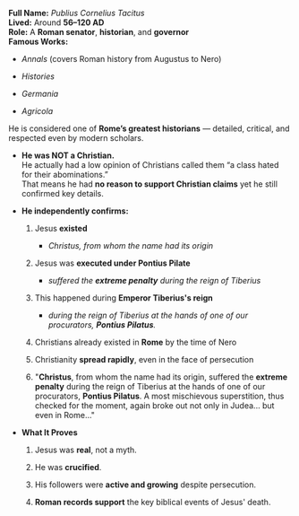 **Full Name:** _Publius Cornelius Tacitus_  
**Lived:** Around **56–120 AD**  
**Role:** A **Roman senator**, **historian**, and **governor**  
**Famous Works:**

- _Annals_ (covers Roman history from Augustus to Nero)
    
- _Histories_
    
- _Germania_
    
- _Agricola_
    

He is considered one of **Rome’s greatest historians** — detailed, critical, and respected even by modern scholars.

- **He was NOT a Christian.**  
    He actually had a low opinion of Christians called them “a class hated for their abominations.”  
    That means he had **no reason to support Christian claims** yet he still confirmed key details.
- **He independently confirms:**
    
    1. Jesus **existed**
        - *Christus, from whom the name had its origin*
    2.  Jesus was **executed under Pontius Pilate**
	    - *suffered the **extreme penalty** during the reign of Tiberius*
    3. This happened during **Emperor Tiberius's reign**
	    - *during the reign of Tiberius at the hands of one of our procurators, **Pontius Pilatus**.*
     4. Christians already existed in **Rome** by the time of Nero
        
     5. Christianity **spread rapidly**, even in the face of persecution
     
     6.  "**Christus**, from whom the name had its origin, suffered the **extreme penalty** during the reign of Tiberius at the hands of one of our procurators, **Pontius Pilatus**. A most mischievous superstition, thus checked for the moment, again broke out not only in Judea... but even in Rome..."
- **What It Proves**
	1.  Jesus was **real**, not a myth.
    
	2.  He was **crucified**.
    
	3.  His followers were **active and growing** despite persecution.
    
	4. **Roman records support** the key biblical events of Jesus' death.